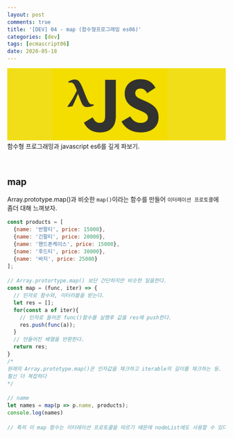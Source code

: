 ```yaml
---
layout: post
comments: true
title: '[DEV] 04 - map (함수형프로그래밍 es06)'
categories: [dev]
tags: [ecmascript06]
date: 2020-05-18
---
```

![headerimg](/assets/img/subcate/functional.png)  
함수형 프로그래밍과 javascript es6를 깊게 파보기.

<br>

## map  
Array.prototype.map()과 비슷한 `map()`이라는 함수를 만들어 `이터레이션 프로토콜`에 좀더 대해 느껴보자.

~~~javascript
const products = [
  {name: '반팔티', price: 15000},
  {name: '긴팔티', price: 20000},
  {name: '핸드폰케이스', price: 15000},
  {name: '후드티', price: 30000},
  {name: '바지', price: 25000}
];

// Array.protortype.map() 보단 간단하지만 비슷한 일을한다.
const map = (func, iter) => {
  // 인자로 함수와, 이터러블을 받는다.
  let res = [];
  for(const a of iter){
    // 인자로 들어온 func()함수를 실행후 값을 res에 push한다.
    res.push(func(a));
  }
  // 만들어진 배열을 반환한다.
  return res;
}
/*
원래의 Array.prototype.map()은 인자값을 체크하고 iterable의 길이를 체크하는 등. 
훨신 더 복잡하다
*/

// name 
let names = map(p => p.name, products);
console.log(names)

// 특히 이 map 함수는 이터레이션 프로토콜을 따르기 때문에 nodeList에도 사용할 수 있다.


~~~
